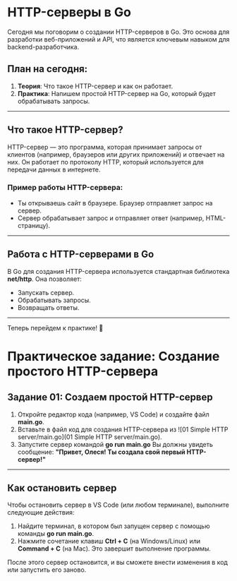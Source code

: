 # HTTP-серверы в Go

Сегодня мы поговорим о создании HTTP-серверов в Go. Это основа для разработки веб-приложений и API, что является ключевым навыком для backend-разработчика.

## План на сегодня:

1. **Теория**: Что такое HTTP-сервер и как он работает.
2. **Практика**: Напишем простой HTTP-сервер на Go, который будет обрабатывать запросы.

---

## Что такое HTTP-сервер?

HTTP-сервер — это программа, которая принимает запросы от клиентов (например, браузеров или других приложений) и отвечает на них. Он работает по протоколу HTTP, который используется для передачи данных в интернете.

### Пример работы HTTP-сервера:
- Ты открываешь сайт в браузере. Браузер отправляет запрос на сервер.
- Сервер обрабатывает запрос и отправляет ответ (например, HTML-страницу).

---

## Работа с HTTP-серверами в Go

В Go для создания HTTP-сервера используется стандартная библиотека **net/http**. Она позволяет:
- Запускать сервер.
- Обрабатывать запросы.
- Возвращать ответы.

---

Теперь перейдем к практике! 🎉
# Практическое задание: Создание простого HTTP-сервера

## Задание 01: Создаем простой HTTP-сервер

1. Откройте редактор кода (например, VS Code) и создайте файл **main.go**.
2. Вставьте в файл код для создания HTTP-сервера из ![01 Simple HTTP server/main.go](01 Simple HTTP server/main.go).
3. Запустите сервер командой **go run main.go**
Вы должны увидеть сообщение: **"Привет, Олеся! Ты создала свой первый HTTP-сервер!"**

---

## Как остановить сервер

Чтобы остановить сервер в VS Code (или любом терминале), выполните следующие действия:

1. Найдите терминал, в котором был запущен сервер с помощью команды **go run main.go**.
2. Нажмите сочетание клавиш **Ctrl + C** (на Windows/Linux) или **Command + C** (на Mac). Это завершит выполнение программы.

После этого сервер остановится, и вы сможете внести изменения в код или запустить его заново.
